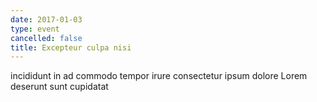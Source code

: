 ```yaml
---
date: 2017-01-03
type: event
cancelled: false
title: Excepteur culpa nisi
---
```

incididunt in ad commodo tempor irure consectetur ipsum dolore Lorem deserunt sunt cupidatat